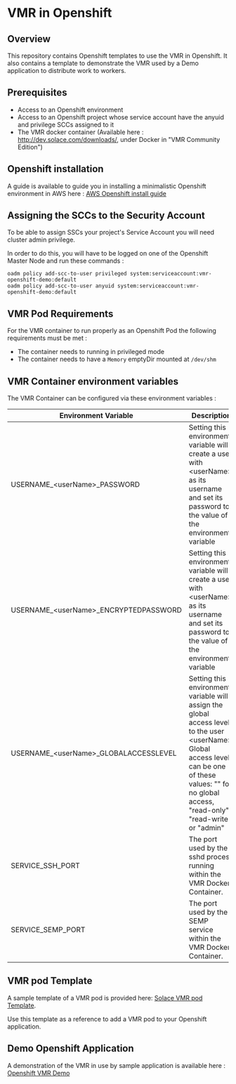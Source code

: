 # VMR in Openshift

## Overview

This repository contains Openshift templates to use the VMR in Openshift.  It also contains a template to demonstrate
the VMR used by a Demo application to distribute work to workers.

## Prerequisites

* Access to an Openshift environment
* Access to an Openshift project whose service account have the anyuid and privilege SCCs assigned to it
* The VMR docker container (Available here : http://dev.solace.com/downloads/, under Docker in "VMR Community Edition")

## Openshift installation

A guide is available to guide you in installing a minimalistic Openshift environment in AWS here :
[AWS Openshift install guide](https://github.com/dickeyf/openshift-aws-install)

## Assigning the SCCs to the Security Account

To be able to assign SSCs your project's Service Account you will need cluster admin privilege.

In order to do this, you will have to be logged on one of the Openshift Master Node and run these commands :
```
oadm policy add-scc-to-user privileged system:serviceaccount:vmr-openshift-demo:default
oadm policy add-scc-to-user anyuid system:serviceaccount:vmr-openshift-demo:default
```

## VMR Pod Requirements

For the VMR container to run properly as an Openshift Pod the following requirements must be met :
* The container needs to running in privileged mode
* The container needs to have a `Memory` emptyDir mounted at `/dev/shm`

## VMR Container environment variables

The VMR Container can be configured via these environment variables :

| Environment Variable                  | Description |
| ------------------------------------- | ----------- |
| USERNAME\_\<userName\>\_PASSWORD          | Setting this environment variable will create a user with \<userName\> as its username and set its password to the value of the environment variable |
| USERNAME\_\<userName\>\_ENCRYPTEDPASSWORD | Setting this environment variable will create a user with \<userName\> as its username and set its password to the value of the environment variable |
| USERNAME\_\<userName\>\_GLOBALACCESSLEVEL | Setting this environment variable will assign the global access level to the user \<userName\>.  Global access level can be one of these values: "" for no global access, "read-only", "read-write" or "admin" |
| SERVICE\_SSH\_PORT                        | The port used by the sshd process running within the VMR Docker Container. | 
| SERVICE\_SEMP\_PORT                       | The port used by the SEMP service within the VMR Docker Container. |

## VMR pod Template

A sample template of a VMR pod is provided here: [Solace VMR pod Template](solace-vmr-template.yml).

Use this template as a reference to add a VMR pod to your Openshift application.

## Demo Openshift Application

A demonstration of the VMR in use by sample application is available here : [Openshift VMR Demo](demo/)